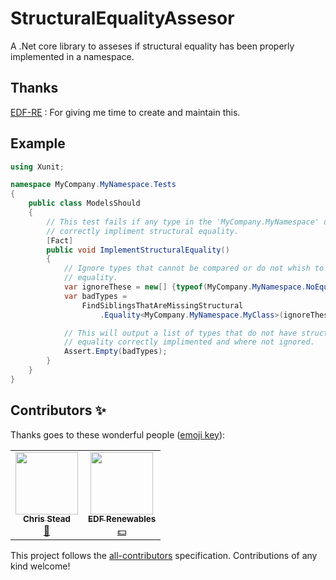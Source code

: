 # StructuralEqualityAssesor
A .Net core library to asseses if structural equality has been properly implemented in a namespace. 

## Thanks
[EDF-RE](https://github.com/edf-re) : For giving me time to create and maintain this.

## Example

```csharp
using Xunit;

namespace MyCompany.MyNamespace.Tests
{
    public class ModelsShould
    {
        // This test fails if any type in the 'MyCompany.MyNamespace' does not 
        // correctly impliment structural equality.
        [Fact]
        public void ImplementStructuralEquality()
        {
            // Ignore types that cannot be compared or do not whish to have structural
            // equality.
            var ignoreThese = new[] {typeof(MyCompany.MyNamespace.NoEqualityType)};
            var badTypes = 
                FindSiblingsThatAreMissingStructural
                    .Equality<MyCompany.MyNamespace.MyClass>(ignoreThese);

            // This will output a list of types that do not have structural 
            // equality correctly implimented and where not ignored.
            Assert.Empty(badTypes);
        }
    }
}
```



## Contributors ✨

Thanks goes to these wonderful people ([emoji key](https://allcontributors.org/docs/en/emoji-key)):

<!-- ALL-CONTRIBUTORS-LIST:START - Do not remove or modify this section -->
<!-- prettier-ignore-start -->
<!-- markdownlint-disable -->
<table>
  <tr>
    <td align="center"><a href="http://www.chrisstead.net/"><img src="https://avatars3.githubusercontent.com/u/4184510?v=4?s=100" width="100px;" alt=""/><br /><sub><b>Chris Stead</b></sub></a><br /><a href="#ideas-cmstead" title="Ideas, Planning, & Feedback">🤔</a></td>
    <td align="center"><a href="https://github.com/edf-re"><img src="https://avatars0.githubusercontent.com/u/13739273?v=4?s=100" width="100px;" alt=""/><br /><sub><b>EDF Renewables</b></sub></a><br /><a href="#financial-edf-re" title="Financial">💵</a></td>
  </tr>
</table>

<!-- markdownlint-restore -->
<!-- prettier-ignore-end -->

<!-- ALL-CONTRIBUTORS-LIST:END -->

This project follows the [all-contributors](https://github.com/all-contributors/all-contributors) specification. Contributions of any kind welcome!